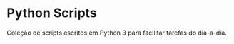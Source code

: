 Python Scripts
==============

Coleção de scripts escritos em Python 3 para facilitar tarefas do dia-a-dia.
